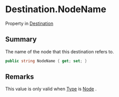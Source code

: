 # Destination.NodeName

Property in [Destination](/docs/api/csharp/yarn.compiler.basicblock.destination.md)

## Summary


The name of the node that this destination refers to.


```csharp
public string NodeName { get; set; }
```

## Remarks

This value is only valid when  <a href="yarn.compiler.basicblock.destination.type.md">Type</a>  is
<a href="yarn.compiler.basicblock.destination.destinationtype.node.md">Node</a> .

